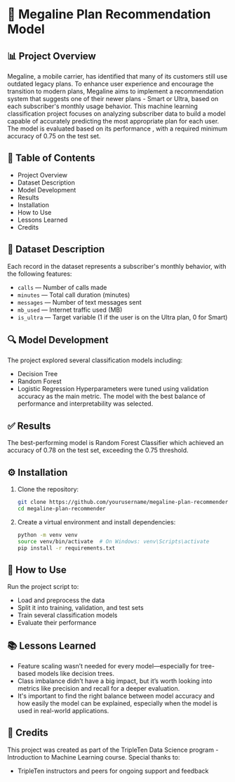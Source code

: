 # 📱 Megaline Plan Recommendation Model

## 📊 Project Overview
Megaline, a mobile carrier, has identified that many of its customers still use outdated legacy plans. To enhance user experience and encourage the transition to modern plans, Megaline aims to implement a recommendation system that suggests one of their newer plans - Smart or Ultra, based on each subscriber's monthly usage behavior. This machine learning classification project focuses on analyzing subscriber data to build a model capable of accurately predicting the most appropriate plan for each user. The model is evaluated based on its performance , with a required minimum accuracy of 0.75 on the test set.

## 📌 Table of Contents
  - Project Overview
  - Dataset Description
  - Model Development
  - Results
  - Installation
  - How to Use
  - Lessons Learned
  - Credits

## 📁 Dataset Description
Each record in the dataset represents a subscriber's monthly behavior, with the following features:
  - `calls` — Number of calls made
  - `minutes` — Total call duration (minutes)
  - `messages` — Number of text messages sent
  - `mb_used` — Internet traffic used (MB)
  - `is_ultra` — Target variable (1 if the user is on the Ultra plan, 0 for Smart)

## 🔍 Model Development
The project explored several classification models including:
  - Decision Tree
  - Random Forest
  - Logistic Regression
Hyperparameters were tuned using validation accuracy as the main metric. The model with the best balance of performance and interpretability was selected.

## ✅ Results
The best-performing model is Random Forest Classifier which achieved an accuracy of 0.78 on the test set, exceeding the 0.75 threshold.

## ⚙️ Installation
1. Clone the repository:
   ```bash
   git clone https://github.com/yourusername/megaline-plan-recommender.git
   cd megaline-plan-recommender
2. Create a virtual environment and install dependencies:
   ```bash
   python -m venv venv
   source venv/bin/activate  # On Windows: venv\Scripts\activate
   pip install -r requirements.txt

## 🚀 How to Use
Run the project script to:
  - Load and preprocess the data
  - Split it into training, validation, and test sets
  - Train several classification models
  - Evaluate their performance

## 📚 Lessons Learned
  - Feature scaling wasn’t needed for every model—especially for tree-based models like decision trees.
  - Class imbalance didn’t have a big impact, but it’s worth looking into metrics like precision and recall for a deeper evaluation.
  - It's important to find the right balance between model accuracy and how easily the model can be explained, especially when the model is used in real-world applications.

## 🤝 Credits
This project was created as part of the TripleTen Data Science program - Introduction to Machine Learning course. Special thanks to:
  - TripleTen instructors and peers for ongoing support and feedback
